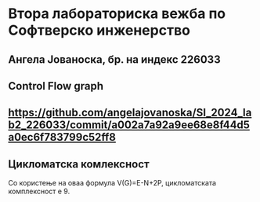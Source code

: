 # Втора лабораториска вежба по Софтверско инженерство
## Ангела Јованоска, бр. на индекс 226033
## Control Flow graph
## https://github.com/angelajovanoska/SI_2024_lab2_226033/commit/a002a7a92a9ee68e8f44d5a0ec6f783799c52ff8
## Цикломатска комлексност
Со користење на оваа формула V(G)=E-N+2P, цикломатската комплексност е 9.
